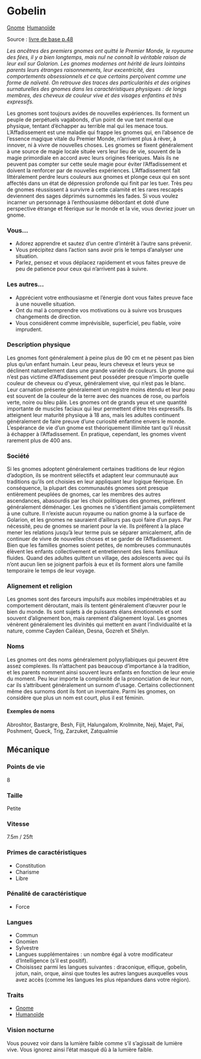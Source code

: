 # Gobelin

<a class="pf2etrait" href="/#/traits/gnome">Gnome</a>&#8239; <a class="pf2etrait" href="/#/traits/humanoide">Humanoïde</a>

Source : [livre de base p.48](https://black-book-editions.fr/produit.php?id=7870)

*Les ancêtres des premiers gnomes ont quitté le Premier Monde, le royaume des fées, il y a bien longtemps, mais nul ne connaît la véritable raison de leur exil sur Golarion. Les gnomes modernes ont hérité de leurs lointains parents leurs étranges raisonnements, leur excentricité, des comportements obsessionnels et ce que certains perçoivent comme une forme de naïveté. On retrouve des traces des particularités et des origines surnaturelles des gnomes dans les caractéristiques physiques : de longs membres, des cheveux de couleur vive et des visages enfantins et très expressifs.*

Les gnomes sont toujours avides de nouvelles expériences.
Ils forment un peuple de perpétuels vagabonds, d’un point de vue tant mental que physique, tentant d’échapper au terrible mal qui les menace tous. L’Affadissement est une maladie qui frappe les gnomes qui, en l’absence de l’essence magique vitale du Premier Monde, n’arrivent plus à rêver, à innover, ni à vivre de nouvelles choses. Les gnomes se fixent généralement à une source de magie locale située vers leur lieu de vie, souvent de la magie primordiale en accord avec leurs origines féeriques. Mais ils ne peuvent pas compter sur cette seule magie pour éviter l’Affadissement et doivent la renforcer par de nouvelles expériences. L’Affadissement fait littéralement perdre leurs couleurs aux gnomes et plonge ceux qui en sont affectés dans un état de dépression profonde qui finit par les tuer. Très peu de gnomes réussissent à survivre à cette calamité et les rares rescapés deviennent des sages déprimés surnommés les fades.
Si vous voulez incarner un personnage à l’enthousiasme débordant et doté d’une perspective étrange et féerique sur le monde et la vie, vous devriez jouer un gnome.

### Vous...

* Adorez apprendre et sautez d’un centre d’intérêt à l’autre sans prévenir.
* Vous précipitez dans l’action sans avoir pris le temps d’analyser une situation.
* Parlez, pensez et vous déplacez rapidement et vous faites preuve de peu de patience pour ceux qui n’arrivent pas à suivre.

### Les autres...

* Apprécient votre enthousiasme et l’énergie dont vous faites preuve face à une nouvelle situation.
* Ont du mal à comprendre vos motivations ou à suivre vos brusques changements de direction.
* Vous considèrent comme imprévisible, superficiel, peu fiable, voire imprudent.

### Description physique

Les gnomes font généralement à peine plus de 90 cm et ne pèsent pas bien plus qu’un enfant humain. Leur peau, leurs cheveux et leurs yeux se déclinent naturellement dans une grande variété de couleurs. Un gnome qui n’est pas victime d’Affadissement peut posséder presque n’importe quelle couleur de cheveux ou d’yeux, généralement vive, qui n’est pas le blanc. Leur carnation présente généralement un registre moins étendu et leur peau est souvent de la couleur de la terre avec des nuances de rose, ou parfois verte, noire ou bleu pâle. Les gnomes ont de grands yeux et une quantité importante de muscles faciaux qui leur permettent d’être très expressifs.
Ils atteignent leur maturité physique à 18 ans, mais les adultes continuent généralement de faire preuve d’une curiosité enfantine envers le monde. L’espérance de vie d’un gnome est théoriquement illimitée tant qu’il réussit à échapper à l’Affadissement. En pratique, cependant, les gnomes vivent rarement plus de 400 ans.

### Société

Si les gnomes adoptent généralement certaines traditions de leur région d’adoption, ils se montrent sélectifs et adaptent leur communauté aux traditions qu’ils ont choisies en leur appliquant leur logique féerique. En conséquence, la plupart des communautés gnomes sont presque entièrement peuplées de gnomes, car les membres des autres ascendances, abasourdis par les choix politiques des gnomes, préfèrent généralement déménager. Les gnomes ne s’identifient jamais complètement à une culture. Il n’existe aucun royaume ou nation gnome à la surface de Golarion, et les gnomes ne sauraient d’ailleurs pas quoi faire d’un pays.
Par nécessité, peu de gnomes se marient pour la vie. Ils préfèrent à la place mener les relations jusqu’à leur terme puis se séparer amicalement, afin de continuer de vivre de nouvelles choses et se garder de l’Affadissement. Bien que les familles gnomes soient petites, de nombreuses communautés élèvent les enfants collectivement et entretiennent des liens familiaux fluides. Quand des adultes quittent un village, des adolescents avec qui ils n’ont aucun lien se joignent parfois à eux et ils forment alors une famille temporaire le temps de leur voyage.

### Alignement et religion

Les gnomes sont des farceurs impulsifs aux mobiles impénétrables et au comportement déroutant, mais ils tentent généralement d’œuvrer pour le bien du monde. Ils sont sujets à de puissants élans émotionnels et sont souvent d’alignement bon, mais rarement d’alignement loyal. Les gnomes vénèrent généralement les divinités qui mettent en avant l’individualité et la nature, comme Cayden Cailéan, Desna, Gozreh et Shélyn.
 
### Noms

Les gnomes ont des noms généralement polysyllabiques qui peuvent être assez complexes. Ils n’attachent pas beaucoup d’importance à la tradition, et les parents nomment ainsi souvent leurs enfants en fonction de leur envie du moment. Peu leur importe la complexité de la prononciation de leur nom, car ils s’attribuent généralement un surnom d’usage. Certains collectionnent même des surnoms dont ils font un inventaire. Parmi les gnomes, on considère que plus un nom est court, plus il est féminin.
 
#### Exemples de noms
Abroshtor, Bastargre, Besh, Fijit, Halungalom, Krolmnite, Neji, Majet, Paï, Poshment, Queck, Trig, Zarzuket, Zatqualmie

## Mécanique

### Points de vie

8

### Taille

Petite

### Vitesse

7.5m / 25ft

### Primes de caractéristiques

* Constitution
* Charisme
* Libre

### Pénalité de caractéristique

* Force

### Langues

* Commun
* Gnomien
* Sylvestre
* Langues supplémentaires : un nombre égal à votre modificateur d’Intelligence (s’il est positif).
* Choisissez parmi les langues suivantes : draconique, elfique, gobelin, jotun, nain, orque, ainsi que toutes les autres langues auxquelles vous avez accès (comme les langues les plus répandues dans votre région).

### Traits

* <a href="/#/traits/gnome">Gnome</a>
* <a href="/#/traits/humanoide">Humanoïde</a>

### Vision nocturne

Vous pouvez voir dans la lumière faible comme s’il s’agissait de lumière vive. Vous ignorez ainsi l’état masqué dû à la lumière faible.

